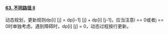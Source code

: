#### [63. 不同路径 II](https://leetcode-cn.com/problems/unique-paths-ii/)

动态规划，更新规则dp[i] [j] = dp[i-1] [j] + dp[i] [j-1]，应当注意i == 0或者j == 0时单独考虑。遇到障碍时，dp[i] [j] = 0，动态过程按行更新。

